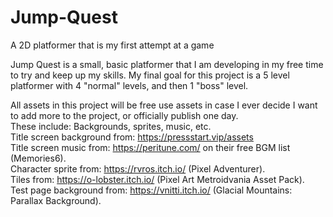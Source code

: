# Jump-Quest
A 2D platformer that is my first attempt at a game

Jump Quest is a small, basic platformer that I am developing in my free time to try and keep up my skills.
My final goal for this project is a 5 level platformer with 4 "normal" levels, and then 1 "boss" level.

All assets in this project will be free use assets in case I ever decide I want to add more to the project, or officially publish one day.  
These include: Backgrounds, sprites, music, etc.  
Title screen background from: https://pressstart.vip/assets  
Title screen music from: https://peritune.com/ on their free BGM list (Memories6).  
Character sprite from: https://rvros.itch.io/ (Pixel Adventurer).  
Tiles from: https://o-lobster.itch.io/  (Pixel Art Metroidvania Asset Pack).  
Test page background from: https://vnitti.itch.io/ (Glacial Mountains: Parallax Background).
